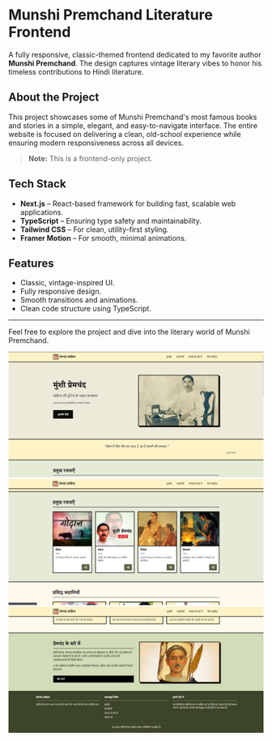 # Munshi Premchand Literature Frontend

A fully responsive, classic-themed frontend dedicated to my favorite author **Munshi Premchand**. The design captures vintage literary vibes to honor his timeless contributions to Hindi literature.

## About the Project
This project showcases some of Munshi Premchand's most famous books and stories in a simple, elegant, and easy-to-navigate interface. The entire website is focused on delivering a clean, old-school experience while ensuring modern responsiveness across all devices.

> **Note:** This is a frontend-only project.

## Tech Stack
- **Next.js** – React-based framework for building fast, scalable web applications.
- **TypeScript** – Ensuring type safety and maintainability.
- **Tailwind CSS** – For clean, utility-first styling.
- **Framer Motion** – For smooth, minimal animations.

## Features
- Classic, vintage-inspired UI.
- Fully responsive design.
- Smooth transitions and animations.
- Clean code structure using TypeScript.

---

Feel free to explore the project and dive into the literary world of Munshi Premchand.

![alt text](<Screenshot 2025-06-20 221418.png>) ![alt text](<Screenshot 2025-06-20 221435.png>) ![alt text](<Screenshot 2025-06-20 221456.png>)